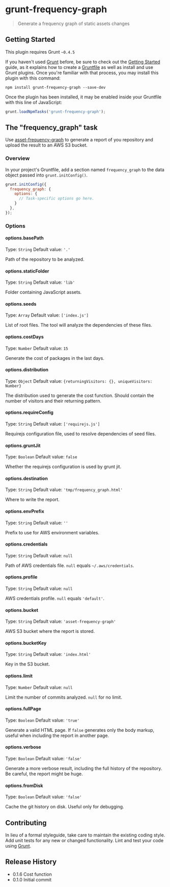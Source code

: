 # grunt-frequency-graph

> Generate a frequency graph of static assets changes

## Getting Started
This plugin requires Grunt `~0.4.5`

If you haven't used [Grunt](http://gruntjs.com/) before, be sure to check out the [Getting Started](http://gruntjs.com/getting-started) guide, as it explains how to create a [Gruntfile](http://gruntjs.com/sample-gruntfile) as well as install and use Grunt plugins. Once you're familiar with that process, you may install this plugin with this command:

```shell
npm install grunt-frequency-graph --save-dev
```

Once the plugin has been installed, it may be enabled inside your Gruntfile with this line of JavaScript:

```js
grunt.loadNpmTasks('grunt-frequency-graph');
```

## The "frequency_graph" task

Use [asset-frequency-graph](https://github.com/guardian/asset-frequency-graph) to generate a report of you repository and upload the result to an AWS S3 bucket.

### Overview
In your project's Gruntfile, add a section named `frequency_graph` to the data object passed into `grunt.initConfig()`.

```js
grunt.initConfig({
  frequency_graph: {
    options: {
      // Task-specific options go here.
    }
  },
});
```

### Options

#### options.basePath
Type: `String`
Default value: `'.'`

Path of the repository to be analyzed.

#### options.staticFolder
Type: `String`
Default value: `'lib'`

Folder containing JavaScript assets.

#### options.seeds
Type: `Array`
Default value: `['index.js']`

List of root files. The tool will analyze the dependencies of these files.

#### options.costDays
Type: `Number`
Default value: `15`

Generate the cost of packages in the last days.

#### options.distribution
Type: `Object`
Default value: `{returningVisitors: {}, uniqueVisitors: Number}`

The distribution used to generate the cost function. Should contain the number of visitors and their returning pattern.

#### options.requireConfig
Type: `String`
Default value: `['requirejs.js']`

Requirejs configuration file, used to resolve dependencies of seed files.

#### options.gruntJit
Type: `Boolean`
Default value: `false`

Whether the requirejs configuration is used by grunt jit.

#### options.destination
Type: `String`
Default value: `'tmp/frequency_graph.html'`

Where to write the report.

#### options.envPrefix
Type: `String`
Default value: `''`

Prefix to use for AWS environment variables.

#### options.credentials
Type: `String`
Default value: `null`

Path of AWS credentials file. `null` equals `~/.aws/credentials`.

#### options.profile
Type: `String`
Default value: `null`

AWS credentials profile. `null` equals `'default'`.

#### options.bucket
Type: `String`
Default value: `'asset-frequency-graph'`

AWS S3 bucket where the report is stored.

#### options.bucketKey
Type: `String`
Default value: `'index.html'`

Key in the S3 bucket.

#### options.limit
Type: `Number`
Default value: `null`

Limit the number of commits analyzed. `null` for no limit.

#### options.fullPage
Type: `Boolean`
Default value: `'true'`

Generate a valid HTML page. If `false` generates only the body markup, useful when including the report in another page.

#### options.verbose
Type: `Boolean`
Default value: `'false'`

Generate a more verbose result, including the full history of the repository. Be careful, the report might be huge.

#### options.fromDisk
Type: `Boolean`
Default value: `'false'`

Cache the git history on disk. Useful only for debugging.


## Contributing
In lieu of a formal styleguide, take care to maintain the existing coding style. Add unit tests for any new or changed functionality. Lint and test your code using [Grunt](http://gruntjs.com/).

## Release History

* 0.1.6 Cost function
* 0.1.0 Initial commit 
